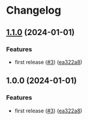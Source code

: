 # Changelog

## [1.1.0](https://github.com/eh-am/fightcade-gamepad-navigation/compare/v1.0.0...v1.1.0) (2024-01-01)


### Features

* first release ([#3](https://github.com/eh-am/fightcade-gamepad-navigation/issues/3)) ([ea322a8](https://github.com/eh-am/fightcade-gamepad-navigation/commit/ea322a8846ae123481bb4b99b57ebde1fd413491))

## 1.0.0 (2024-01-01)


### Features

* first release ([#3](https://github.com/eh-am/fightcade-gamepad-navigation/issues/3)) ([ea322a8](https://github.com/eh-am/fightcade-gamepad-navigation/commit/ea322a8846ae123481bb4b99b57ebde1fd413491))
